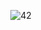 <p align="center">
  <img src="https://cdn.discordapp.com/attachments/889061317321838627/1159091178638168114/42.png?ex=651e9f47&is=651d4dc7&hm=cc6d89b2540f451640365102aebd808e89c716d23c7f1da331a4aa401934e0dc&raw=true" alt="42"/>
</p>